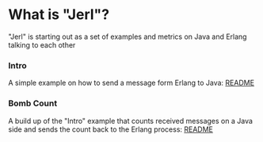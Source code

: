 # What is "Jerl"? ##

"Jerl" is starting out as a set of examples and metrics on Java and Erlang talking to each other

### Intro

A simple example on how to send a message form Erlang to Java: [README](https://github.com/tolitius/jerl/blob/master/intro/README.markdown)

### Bomb Count

A build up of the "Intro" example that counts received messages on a Java side and sends the count back to the Erlang process: [README](https://github.com/tolitius/jerl/blob/master/bomb_count/README.markdown)
